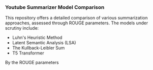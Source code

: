 ### Youtube Summarizer Model Comparison

This repository offers a detailed comparison of various summarization approaches, assessed through ROUGE parameters. The models under scrutiny include:

- Luhn's Heuristic Method
- Latent Semantic Analysis (LSA)
- The Kullback-Leibler Sum
- T5 Transformer

By the ROUGE parameters

